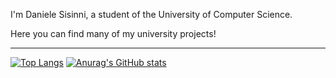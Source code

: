 I'm Daniele Sisinni, a student of the University of Computer Science.

Here you can find many of my university projects!
<hr/>

[![Top Langs](https://github-readme-stats.vercel.app/api/top-langs/?username=danielesisinni&theme=onedark&show_icons=true&hide_border=true&langs_count=3)](https://github.com/danielesisinni/github-readme-stats)
[![Anurag's GitHub stats](https://github-readme-stats.vercel.app/api?username=danielesisinni&show_icons=true&include_all_commits=true&count_private=true&theme=onedark&hide_border=true)](https://github.com/danielesisinni/github-readme-stats)
